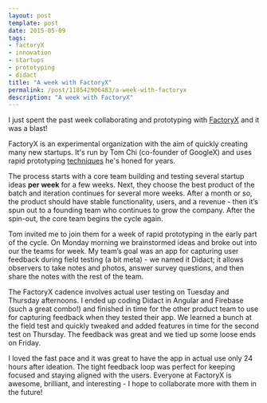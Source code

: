 ```yaml
---
layout: post
template: post
date: 2015-05-09
tags:
- factoryX
- innovation
- startups
- prototyping
- didact
title: "A week with FactoryX"
permalink: /post/118542906483/a-week-with-factoryx
description: "A week with FactoryX"
---
```

<p>I just spent the past week collaborating and prototyping with <a href="http://fact0ry.com/x/">FactoryX</a> and it was a blast!&nbsp;</p><p>FactoryX is an experimental organization with the aim of quickly creating many new startups. It's run by Tom Chi (co-founder of GoogleX) and uses rapid prototyping <a href="https://www.youtube.com/watch?v=DkyMCCnNI3Q">techniques</a> he's honed for years.</p><p>The process starts with a core team building and testing several startup ideas&nbsp;<b>per week</b> for a few weeks. Next, they choose the best product of the batch and iteration continues for several more weeks. After a month or so, the product should have stable functionality, users, and a revenue - then it’s spun out to a founding team who continues to grow the company. After the spin-out, the core team begins the cycle again.</p><p>Tom invited me to join them for a week of rapid prototyping in the early part of the cycle. On Monday morning we brainstormed ideas and broke out into our the teams for week. My team’s goal was an app for capturing user feedback during field testing (a bit meta) - we named it Didact; it allows observers to take notes and photos, answer survey questions, and then share the notes with the rest of the team.</p><p>The FactoryX cadence involves actual user testing on Tuesday and Thursday afternoons. I ended up coding Didact in Angular and Firebase (such a great combo!) and finished in time for the other product team to use for capturing feedback when they tested their app. We learned a bunch at the field test and quickly tweaked and added features in time for the second test on Thursday. The feedback was great and we tied up some loose ends on Friday.</p><p>I loved the fast pace and it was great to have the app in actual use only 24 hours after ideation. The tight feedback loop was perfect for keeping focused and staying aligned with the users. Everyone at FactoryX is awesome, brilliant, and interesting - I hope to collaborate more with them in the future!</p>